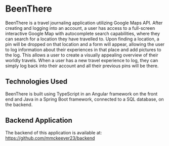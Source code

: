 # BeenThere

BeenThere is a travel journaling application utilizing Google Maps API. After creating and logging into an account, a user has access to a full-screen interactive Google Map with autocomplete search capabilities, where they can search for a location they have travelled to. Upon finding a location, a pin will be dropped on that location and a form will appear, allowing the user to log information about their experiences in that place and add pictures to the log. This allows a user to create a visually appealing overview of their worldly travels. When a user has a new travel experience to log, they can simply log back into their account and all their previous pins will be there. 

## Technologies Used

BeenThere is built using TypeScript in an Angular framework on the front end and Java in a Spring Boot framework, connected to a SQL database, on the backend.  

## Backend Application

The backend of this application is available at: https://github.com/mmckeever23/backend